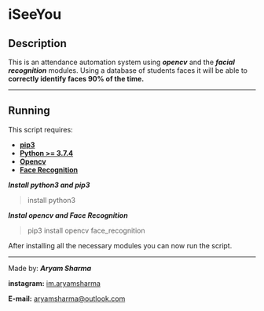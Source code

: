 # iSeeYou


## Description
This is an attendance automation system using ***opencv*** and the ***facial recognition*** modules. Using a database of students faces it will be able to __correctly identify faces 90% of the time.__
___
## Running
This script requires:
- [__pip3__](https://pip.pypa.io/en/stable/)
- [__Python >= 3.7.4__](https://www.python.org)
- [__Opencv__](https://opencv.org)
- [__Face Recognition__](https://github.com/ageitgey/face_recognition)

***Install python3 and pip3***
> install python3

***Instal opencv and Face Recognition***
> pip3 install opencv face_recognition

After installing all the necessary modules you can now run the script.


___
Made by: ***Aryam Sharma***

**instagram:** [im.aryamsharma](https://instagram.com/im.aryamsharma)

**E-mail:** aryamsharma@outlook.com